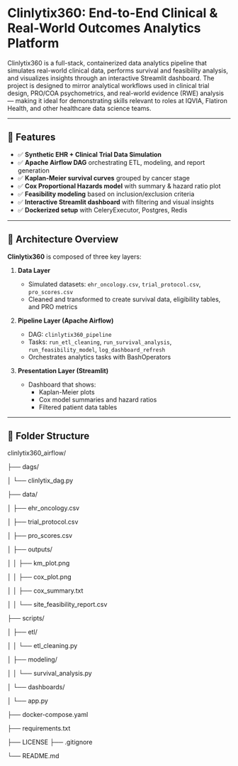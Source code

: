 # Clinlytix360: End-to-End Clinical & Real-World Outcomes Analytics Platform

Clinlytix360 is a full-stack, containerized data analytics pipeline that simulates real-world clinical data, performs survival and feasibility analysis, and visualizes insights through an interactive Streamlit dashboard. The project is designed to mirror analytical workflows used in clinical trial design, PRO/COA psychometrics, and real-world evidence (RWE) analysis — making it ideal for demonstrating skills relevant to roles at IQVIA, Flatiron Health, and other healthcare data science teams.

---

## 🚀 Features

- ✅ **Synthetic EHR + Clinical Trial Data Simulation**
- ✅ **Apache Airflow DAG** orchestrating ETL, modeling, and report generation
- ✅ **Kaplan-Meier survival curves** grouped by cancer stage
- ✅ **Cox Proportional Hazards model** with summary & hazard ratio plot
- ✅ **Feasibility modeling** based on inclusion/exclusion criteria
- ✅ **Interactive Streamlit dashboard** with filtering and visual insights
- ✅ **Dockerized setup** with CeleryExecutor, Postgres, Redis

---

## 🧠 Architecture Overview

**Clinlytix360** is composed of three key layers:

1. **Data Layer**
   - Simulated datasets: `ehr_oncology.csv`, `trial_protocol.csv`, `pro_scores.csv`
   - Cleaned and transformed to create survival data, eligibility tables, and PRO metrics

2. **Pipeline Layer (Apache Airflow)**
   - DAG: `clinlytix360_pipeline`
   - Tasks: `run_etl_cleaning`, `run_survival_analysis`, `run_feasibility_model`, `log_dashboard_refresh`
   - Orchestrates analytics tasks with BashOperators

3. **Presentation Layer (Streamlit)**
   - Dashboard that shows:
     - Kaplan-Meier plots
     - Cox model summaries and hazard ratios
     - Filtered patient data tables

---

## 📁 Folder Structure

clinlytix360_airflow/

├── dags/

│ └── clinlytix_dag.py

├── data/

│ ├── ehr_oncology.csv

│ ├── trial_protocol.csv

│ ├── pro_scores.csv

│ ├── outputs/

│ │ ├── km_plot.png

│ │ ├── cox_plot.png

│ │ ├── cox_summary.txt

│ │ └── site_feasibility_report.csv

├── scripts/

│ ├── etl/

│ │ └── etl_cleaning.py

│ ├── modeling/

│ │ └── survival_analysis.py

│ └── dashboards/

│ └── app.py

├── docker-compose.yaml

├── requirements.txt

├── LICENSE
├── .gitignore

└── README.md
